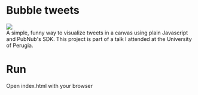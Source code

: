 # Bubble tweets
![](https://user-images.githubusercontent.com/3172529/56290710-a282c080-611b-11e9-876d-6fff35c18858.gif)
<br>
A simple, funny way to visualize tweets in a canvas using plain Javascript and PubNub's SDK.
This project is part of a talk I attended at the University of Perugia.


# Run
Open index.html with your browser
